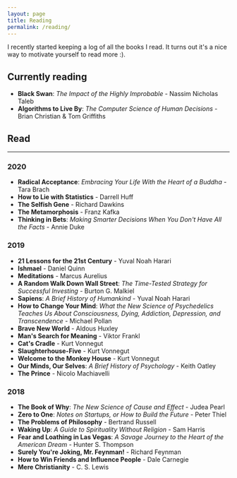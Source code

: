 ```yaml
---
layout: page
title: Reading
permalink: /reading/
---
```


I recently started keeping a log of all the books I read. It turns out it's a nice way to motivate yourself to read more :).

## Currently reading
* **Black Swan**: *The Impact of the Highly Improbable* - Nassim Nicholas Taleb
* **Algorithms to Live By**: *The Computer Science of Human Decisions* -  Brian Christian & Tom Griffiths
<!-- * **Consciousness Explained** - Daniel Dennett -->

## Read
---
### 2020
* **Radical Acceptance**: *Embracing Your Life With the Heart of a Buddha* - Tara Brach
* **How to Lie with Statistics** - Darrell Huff
* **The Selfish Gene** - Richard Dawkins
* **The Metamorphosis** - Franz Kafka
* **Thinking in Bets**: *Making Smarter Decisions When You Don't Have All the Facts* - Annie Duke

### 2019
* **21 Lessons for the 21st Century** - Yuval Noah Harari
* **Ishmael** - Daniel Quinn
* **Meditations** - Marcus Aurelius
* **A Random Walk Down Wall Street**: *The Time-Tested Strategy for Successful Investing* - Burton G. Malkiel
* **Sapiens**: *A Brief History of Humankind* - Yuval Noah Harari
* **How to Change Your Mind**: *What the New Science of Psychedelics Teaches Us About Consciousness, Dying, Addiction, Depression, and Transcendence* - Michael Pollan
* **Brave New World** - Aldous Huxley
* **Man's Search for Meaning** - Viktor Frankl
* **Cat's Cradle** - Kurt Vonnegut
* **Slaughterhouse-Five** - Kurt Vonnegut
* **Welcome to the Monkey House** - Kurt Vonnegut
* **Our Minds, Our Selves**: *A Brief History of Psychology* - Keith Oatley
* **The Prince** - Nicolo Machiavelli

### 2018
* **The Book of Why**: *The New Science of Cause and Effect* - Judea Pearl
* **Zero to One**: *Notes on Startups, or How to Build the Future* - Peter Thiel
* **The Problems of Philosophy** - Bertrand Russell
* **Waking Up**: *A Guide to Spirituality Without Religion* - Sam Harris
* **Fear and Loathing in Las Vegas**: *A Savage Journey to the Heart of the American Dream* - Hunter S. Thompson
* **Surely You're Joking, Mr. Feynman!** - Richard Feynman
* **How to Win Friends and Influence People** - Dale Carnegie
* **Mere Christianity** - C. S. Lewis
